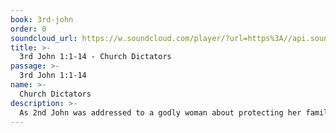 ```yaml
---
book: 3rd-john
order: 0
soundcloud_url: https://w.soundcloud.com/player/?url=https%3A//api.soundcloud.com/tracks/
title: >-
  3rd John 1:1-14 - Church Dictators
passage: >-
  3rd John 1:1-14
name: >-
  Church Dictators
description: >-
  As 2nd John was addressed to a godly woman about protecting her family, so 3rd John is written to a godly man about protecting his church. John actually gives names. He commends Gaius, the encourager. He warns against Diotrephes, the church dictator. (What a difficult man he was.) He extols Demetrius, the example, who was well spoken of by all.
---
```


